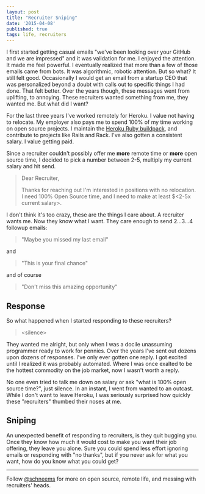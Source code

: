 ```yaml
---
layout: post
title: "Recruiter Sniping"
date: '2015-04-08'
published: true
tags: life, recruiters
---
```


I first started getting casual emails "we've been looking over your GitHub and we are impressed" and it was validation for me. I enjoyed the attention. It made me feel powerful. I eventually realized that more than a few of those emails came from bots. It was algorithmic, robotic attention. But so what? It still felt good. Occasionally I would get an email from a startup CEO that was personalized beyond a doubt with calls out to specific things I had done. That felt better. Over the years though, these messages went from uplifting, to annoying. These recruiters wanted something from me, they wanted me. But what did I want?

For the last three years I've worked remotely for Heroku. I value not having to relocate. My employer also pays me to spend 100% of my time working on open source projects. I maintain the [Heroku Ruby buildpack](htts://github.com/heroku/heroku-buildpack-ruby), and contribute to projects like Rails and Rack. I've also gotten a consistent salary. I value getting paid.

Since a recruiter couldn't possibly offer me __more__ remote time or __more__ open source time, I decided to pick a number between 2-5, multiply my current salary and hit send.


> Dear Recruiter,
>
> Thanks for reaching out I'm interested in positions with no relocation. I need 100% Open Source time, and I need to make at least $<2-5x current salary>.

I don't think it's too crazy, these are the things I care about. A recruiter wants me. Now they know what I want. They care enough to send 2...3...4 followup emails:

> "Maybe you missed my last email"

and

> "This is your final chance"

and of course

> "Don't miss this amazing opportunity"

## Response

So what happened when I started responding to these recruiters?

> \<silence\>

They wanted me alright, but only when I was a docile unassuming programmer ready to work for pennies. Over the years I've sent out dozens upon dozens of responses. I've only ever gotten one reply. I got excited until I realized it was probably automated. Where I was once exalted to be the hottest commodity on the job market, now I wasn't worth a reply.

No one even tried to talk me down on salary or ask "what is 100% open source time?", just silence. In an instant, I went from wanted to an outcast. While I don't want to leave Heroku, I was seriously surprised how quickly these "recruiters" thumbed their noses at me.

## Sniping

An unexpected benefit of responding to recruiters, is they quit bugging you. Once they know how much it would cost to make you want their job offering, they leave you alone. Sure you could spend less effort ignoring emails or responding with "no thanks", but if you never ask for what you want, how do you know what you could get?

---
Follow [@schneems](https://twitter.com/schneems) for more on open source, remote life, and messing with recruiters' heads.
